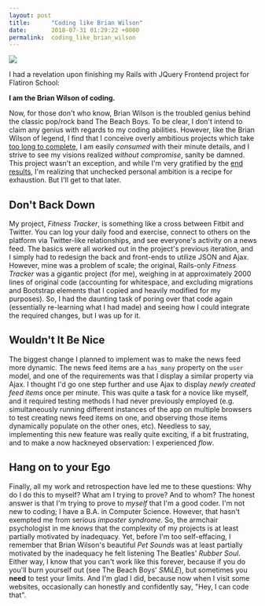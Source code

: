 ```yaml
---
layout: post
title:      "Coding like Brian Wilson"
date:       2018-07-31 01:29:22 +0000
permalink:  coding_like_brian_wilson
---
```



![](https://i.imgur.com/RkTSDC6.jpg)

I had a revelation upon finishing my Rails with JQuery Frontend project for Flatiron School:

**I am the Brian Wilson of coding.**

Now, for those don't who know, Brian Wilson is the troubled genius behind the classic pop/rock band The Beach Boys.  To be clear, I don't intend to claim any genius with regards to my coding abilities.  However, like the Brian Wilson of legend, I find that I conceive overly ambitious projects which take [too long to complete](http://www.one-line-at-a-time.com/out_of_the_black_lodge), I am easily *consumed* with their minute details, and I strive to see my visions realized *without compromise*, sanity be damned.  This project wasn't an exception, and while I'm very gratified by the [end results](https://github.com/jinstrider2000/fitness-tracker-rails), I'm realizing that unchecked personal ambition is a recipe for exhaustion.  But I'll get to that later.

## Don't Back Down

My project, *Fitness Tracker*, is something like a cross between Fitbit and Twitter.  You can log your daily food and exercise, connect to others on the platform via Twitter-like relationships, and see everyone's activity on a news feed.  The basics were all worked out in the project's previous iteration, and I simply had to redesign the back and front-ends to utilize JSON and Ajax.  However, mine was a problem of scale; the original, Rails-only *Fitness Tracker* was a gigantic project (for me), weighing in at approximately 2000 lines of original code (accounting for whitespace, and excluding migrations and Bootstrap elements that I copied and heavily modified for my purposes).  So, I had the daunting task of poring over that code again (essentially re-learning what I had made) and seeing how I could integrate the required changes, but I was up for it.

## Wouldn't It Be Nice

The biggest change I planned to implement was to make the news feed more dynamic.  The news feed items are a `has_many` property on the `user` model, and one of the requirements was that I display a similar property via Ajax.  I thought I'd go one step further and use Ajax to display *newly created feed items* once per minute.  This was quite a task for a novice like myself, and it required testing methods I had never previously employed (e.g. simultaneously running different instances of the app on multiple browsers to test creating news feed items on one, and observing those items dynamically populate on the other ones, etc).  Needless to say, implementing this new feature was really quite exciting, if a bit frustrating, and to make a now hackneyed observation: I experienced *flow*.

## Hang on to your Ego

Finally, all my work and retrospection have led me to these questions: Why do I do this to myself?  What am I trying to prove?  And to whom?  The honest answer is that I'm trying to prove to *myself* that I'm a good coder.  I'm not new to coding; I have a B.A. in Computer Science.  However, that hasn't exempted me from serious *imposter syndrome*.  So, the armchair psychologist in me *knows* that the complexity of my projects is at least partially motivated by inadequacy.  Yet, before I'm too self-effacing, I remember that Brian Wilson's beautiful *Pet Sounds* was at least partially motivated by the inadequacy he felt listening The Beatles' *Rubber Soul*. Either way, I know that you can't work like this forever, because if you do you'll burn yourself out (see The Beach Boys' *SMiLE*), but sometimes you **need** to test your limits.  And I'm glad I did, because now when I visit some websites, occasionally can honestly and confidently say, "Hey, I can code that".
